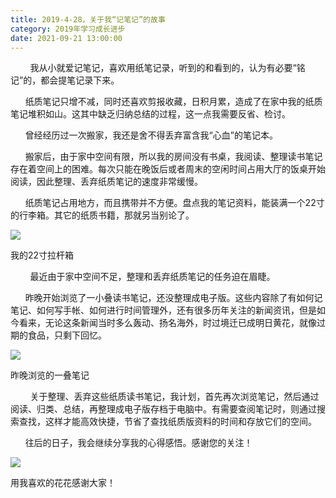 ```yaml
---
title: 2019-4-28，关于我“记笔记”的故事
category: 2019年学习成长进步
date: 2021-09-21 13:00:00
---
```


        我从小就爱记笔记，喜欢用纸笔记录，听到的和看到的，认为有必要“铭记”的，都会提笔记录下来。  

      纸质笔记只增不减，同时还喜欢剪报收藏，日积月累，造成了在家中我的纸质笔记堆积如山。这其中缺乏归纳总结的过程，这一点我需要反省、检讨。

      曾经经历过一次搬家，我还是舍不得丢弃富含我“心血”的笔记本。

      搬家后，由于家中空间有限，所以我的房间没有书桌，我阅读、整理读书笔记存在着空间上的困难。每次只能在晚饭后或者周末的空闲时间占用大厅的饭桌开始阅读，因此整理、丢弃纸质笔记的速度非常缓慢。

      纸质笔记占用地方，而且携带并不方便。盘点我的笔记资料，能装满一个22寸的行李箱。其它的纸质书籍，那就另当别论了。

![](https://markdown-1301532546.cos.ap-guangzhou.myqcloud.com/peipei_blog/20210921144814.jpeg)  

我的22寸拉杆箱

        最近由于家中空间不足，整理和丢弃纸质笔记的任务迫在眉睫。  

      昨晚开始浏览了一小叠读书笔记，还没整理成电子版。这些内容除了有如何记笔记、如何写手帐、如何进行时间管理外，还有很多历年关注的新闻资讯，但是如今看来，无论这条新闻当时多么轰动、扬名海外，时过境迁已成明日黄花，就像过期的食品，只剩下回忆。

![](https://markdown-1301532546.cos.ap-guangzhou.myqcloud.com/peipei_blog/20210921144821.jpeg)  

昨晚浏览的一叠笔记

        关于整理、丢弃这些纸质读书笔记，我计划，首先再次浏览笔记，然后通过阅读、归类、总结，再整理成电子版存档于电脑中。有需要查阅笔记时，则通过搜索查找，这样才能高效快捷，节省了查找纸质版资料的时间和存放它们的空间。  

      往后的日子，我会继续分享我的心得感悟。感谢您的关注！

![](https://markdown-1301532546.cos.ap-guangzhou.myqcloud.com/peipei_blog/20210921144823.jpeg)  

用我喜欢的花花感谢大家！